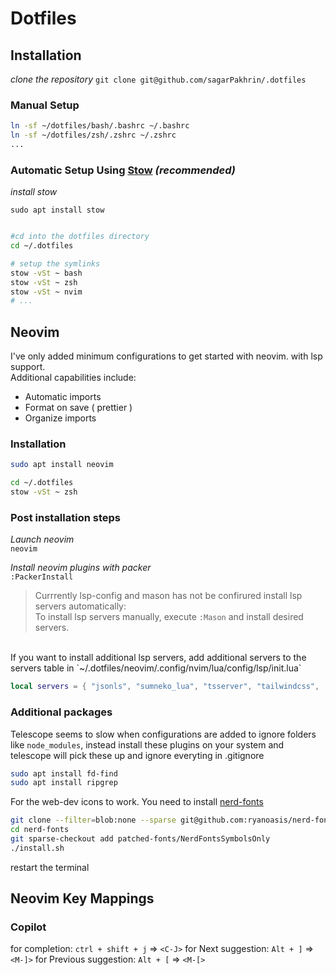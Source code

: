 # Dotfiles

## Installation

_clone the repository_
`git clone git@github.com/sagarPakhrin/.dotfiles`

### Manual Setup

```bash
ln -sf ~/dotfiles/bash/.bashrc ~/.bashrc
ln -sf ~/dotfiles/zsh/.zshrc ~/.zshrc
...
```

### Automatic Setup Using [Stow](https://www.gnu.org/software/stow/) _(recommended)_

_install stow_

`sudo apt install stow`

```bash

#cd into the dotfiles directory
cd ~/.dotfiles

# setup the symlinks
stow -vSt ~ bash
stow -vSt ~ zsh
stow -vSt ~ nvim
# ...
```

## Neovim

I've only added minimum configurations to get started with neovim. with lsp support.  
Additional capabilities include:

- Automatic imports
- Format on save ( prettier )
- Organize imports

### Installation

```bash
sudo apt install neovim

cd ~/.dotfiles
stow -vSt ~ zsh
```

### Post installation steps

_Launch neovim_  
`neovim`

_Install neovim plugins with packer_  
`:PackerInstall`

> Currrently lsp-config and mason has not be confirured install lsp servers automatically:  
> To install lsp servers manually, execute `:Mason` and install desired servers.

<br/>
If you want to install additional lsp servers, add additional servers to the servers table in
`~/.dotfiles/neovim/.config/nvim/lua/config/lsp/init.lua`

```lua
local servers = { "jsonls", "sumneko_lua", "tsserver", "tailwindcss", ... }
```

### Additional packages

Telescope seems to slow when configurations are added to ignore folders like `node_modules`, instead install these plugins on your system and telescope will pick these up and ignore everyting in .gitignore

```bash
sudo apt install fd-find
sudo apt install ripgrep
```

For the web-dev icons to work. You need to install [nerd-fonts](https://github.com/ryanoasis/nerd-fonts#option-3-install-script)
```bash
git clone --filter=blob:none --sparse git@github.com:ryanoasis/nerd-fonts
cd nerd-fonts
git sparse-checkout add patched-fonts/NerdFontsSymbolsOnly
./install.sh
```
restart the terminal

## Neovim Key Mappings

### Copilot
for completion: `ctrl + shift + j` => `<C-J>`
for Next suggestion: `Alt + ]` => `<M-]>`
for Previous suggestion: `Alt + [` => `<M-[>`
